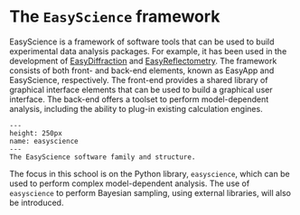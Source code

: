 # The `EasyScience` framework

EasyScience is a framework of software tools that can be used to build experimental data analysis packages. 
For example, it has been used in the development of [EasyDiffraction](https://easydiffraction.org) and [EasyReflectometry](https://easyreflectometry.org).
The framework consists of both front- and back-end elements, known as EasyApp and EasyScience, respectively. 
The front-end provides a shared library of graphical interface elements that can be used to build a graphical user interface. 
The back-end offers a toolset to perform model-dependent analysis, including the ability to plug-in existing calculation engines. 
```{figure} ./images/easyscience.png
---
height: 250px
name: easyscience
---
The EasyScience software family and structure.
```

The focus in this school is on the Python library, `easyscience`, which can be used to perform complex model-dependent analysis. 
The use of `easyscience` to perform Bayesian sampling, using external libraries, will also be introduced. 

